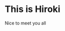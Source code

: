 <!DOCTYPE html>
<html>
<head>
<title>Welcome to Hiroki's page</title>
</head>
<body>

<h1>This is Hiroki</h1>
<p> Nice to meet you all</p>

</body>
</html>
